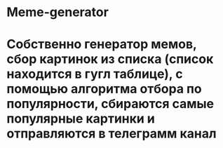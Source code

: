 # Meme-generator

# Собственно генератор мемов, сбор картинок из списка (список находится в гугл таблице), с помощью алгоритма отбора по популярности, сбираются самые популярные картинки и отправляются в телеграмм канал
